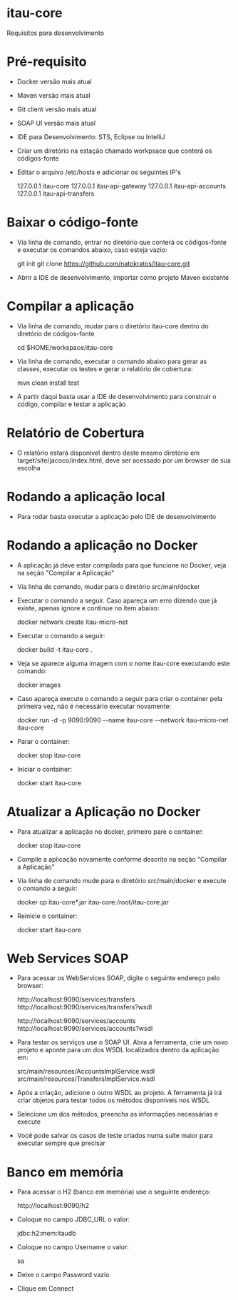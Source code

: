 # itau-core

Requisitos para desenvolvimento

# Pré-requisito
- Docker versão mais atual
- Maven versão mais atual
- Git client versão mais atual
- SOAP UI versão mais atual
- IDE para Desenvolvimento: STS, Eclipse ou IntelliJ
- Criar um diretório na estação chamado workpsace que conterá os códigos-fonte
- Editar o arquivo /etc/hosts e adicionar os seguintes IP's
	
	127.0.0.1       itau-core
	127.0.0.1       itau-api-gateway
	127.0.0.1       itau-api-accounts
	127.0.0.1       itau-api-transfers
	
# Baixar o código-fonte

- Via linha de comando, entrar no diretório que conterá os códigos-fonte e executar os comandos abaixo, caso esteja vazio:

	git init
	git clone https://github.com/natokratos/itau-core.git

- Abrir a IDE de desenvolvimento, importar como projeto Maven existente

# Compilar a aplicação

- Via linha de comando, mudar para o diretório itau-core dentro do diretório de códigos-fonte
  
	cd $HOME/workspace/itau-core
  
- Via linha de comando, executar o comando abaixo para gerar as classes, executar os testes e gerar o relatório de cobertura:

	mvn clean install test  

- A partir daqui basta usar a IDE de desenvolvimento para construir o código, compilar e testar a aplicação

# Relatório de Cobertura

- O relatório estará disponível dentro deste mesmo diretório em target/site/jacoco/index.html, deve ser acessado por um browser de sua escolha

# Rodando a aplicação local
  
- Para rodar basta executar a aplicação pelo IDE de desenvolvimento

# Rodando a aplicação no Docker

- A aplicação já deve estar compilada para que funcione no Docker, veja na seção "Compilar a Aplicação"

- Via linha de comando, mudar para o diretório src/main/docker

- Executar o comando a seguir. Caso apareça um erro dizendo que já existe, apenas ignore e continue no item abaixo:

	docker network create itau-micro-net

- Executar o comando a seguir:

	docker build -t itau-core . 
	
- Veja se aparece alguma imagem com o nome itau-core executando este comando:

	docker images
	
- Caso apareça execute o comando a seguir para criar o container pela primeira vez, não é necessário executar novamente:

	docker run -d -p 9090:9090 --name itau-core --network itau-micro-net itau-core
	
- Parar o container:

	docker stop itau-core
	
- Iniciar o container:

	docker start itau-core
	
# Atualizar a Aplicação no Docker

- Para atualizar a aplicação no docker, primeiro pare o container:

	docker stop itau-core

- Compile a aplicação novamente conforme descrito na seção "Compilar a Aplicação"

- Via linha de comando mude para o diretório src/main/docker e execute o comando a seguir:

	docker cp itau-core*.jar itau-core:/root/itau-core.jar
	
- Reinicie o container:
	
	docker start itau-core
	
# Web Services SOAP

- Para acessar os WebServices SOAP, digite o seguinte endereço pelo browser:

	http://localhost:9090/services/transfers
	http://localhost:9090/services/transfers?wsdl
	  
	http://localhost:9090/services/accounts
	http://localhost:9090/services/accounts?wsdl

- Para testar os serviços use o SOAP UI. Abra a ferramenta, crie um novo projeto e aponte para um dos WSDL localizados dentro da aplicação em:

	src/main/resources/AccountsImplService.wsdl
	src/main/resources/TransfersImplService.wsdl

- Após a criação, adicione o outro WSDL ao projeto. A ferramenta já irá criar objetos para testar todos os métodos disponíveis nos WSDL

- Selecione um dos métodos, preencha as informações necessárias e execute
- Você pode salvar os casos de teste criados numa suíte maior para executar sempre que precisar

# Banco em memória

- Para acessar o H2 (banco em memória) use o seguinte endereço:

	http://localhost:9090/h2
    
- Coloque no campo JDBC_URL o valor:

	jdbc:h2:mem:itaudb
  
- Coloque no campo Username o valor:

	sa
  
- Deixe o campo Password vazio
  
- Clique em Connect
  
